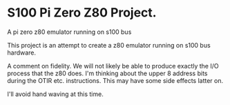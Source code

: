 # S100 Pi Zero Z80  Project.
A pi zero z80 emulator running on s100 bus 


This project is an attempt to create a z80 emulator running on s100 bus hardware.

A comment on fidelity.  We will not likely be able to produce exactly the I/O process
that the z80 does.  I'm thinking about the upper 8 address bits during the OTIR etc.
instructions.  This may have some side effects latter on.

I'll avoid hand waving at this time.  

